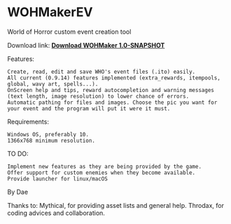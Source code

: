# WOHMakerEV

World of Horror custom event creation tool

Download link:  <b>[Download WOHMaker 1.0-SNAPSHOT](WOHMaker.zip?raw=true)</b>

Features:

    Create, read, edit and save WHO's event files (.ito) easily.
    All current (0.9.14) features implemented (extra_rewards, itempools, global, wavy art, spells...).
    OnScreen help and tips, reward autocompletion and warning messages (text length, image resolution) to lower chance of errors.
    Automatic pathing for files and images. Choose the pic you want for your event and the program will put it were it must.

Requirements:

    Windows OS, preferably 10.
    1366x768 minimum resolution.

TO DO:
    
    Implement new features as they are being provided by the game.
    Offer support for custom enemies when they become available.
    Provide launcher for linux/macOS

By Dae

Thanks to: Mythical, for providing asset lists and general help. Throdax, for coding advices and collaboration.
